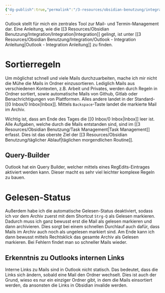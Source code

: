 ```yaml
---
{"dg-publish":true,"permalink":"/3-resources/obsidian-benutzung/integration/outlook/","created":"2024-11-11T09:00:09.652+01:00","updated":"2024-04-25T19:46:42.785+02:00"}
---
```



Outlook stellt für mich ein zentrales Tool zur Mail- und Termin-Management dar.
Eine Anleitung, wie die [[3 Resources/Obsidian Benutzung/Integration/Integration\|Integration]] gelingt, ist unter [[3 Resources/Obsidian Benutzung/Integration/Outlook - Integration Anleitung\|Outlook - Integration Anleitung]] zu finden.

# Sortierregeln

Um möglichst schnell und viele Mails durchzuarbeiten, mache ich mir nicht die Mühe die Mails in Ordner einzusortieren. Lediglich Mails aus verschiedenen Kontexten, z.B. Arbeit und Privates, werden durch Regeln in Ordner sortiert, sowie automatische Mails von Github, Gitlab oder Benachrichtigungen von Plattformen. Alles andere landet in der Standard-[[0 Inbox/0 Inbox\|Inbox]]. Mittels `Backspace`-Taste landet die markierte Mail im Archiv.

Wichtig ist, dass am Ende des Tages die [[0 Inbox/0 Inbox\|Inbox]] leer ist. Alle Aufgaben, welche durch die Mails entstanden sind, sind im [[3 Resources/Obsidian Benutzung/Task Management\|Task Management]] erfasst. Dies ist das oberste Ziel der [[3 Resources/Obsidian Benutzung/täglicher Ablauf\|täglichen morgendlichen Routine]].

## Query-Builder

Outlook hat ein Query Builder, welcher mittels eines RegEdits-Eintrages aktiviert werden kann. Dieser macht es sehr viel leichter komplexe Regeln zu bauen.

# Gelesen-Status

Außerdem habe ich die automatische Gelesen-Status deaktiviert, sodass ich vor dem Archiv zuerst mit dem Shortcut `Strg-Q` als Gelesen markieren. Dadurch muss ich ganz bewusst erst die Mail als gelesen markieren und dann archivieren. Dies sorgt bei einem schnellen Durchlauf auch dafür, dass Mails im Archiv auch noch als ungelesen markiert sind. Am Ende kann ich dann bewusst mittels Rechtsklick das gesamte Archiv als Gelesen markieren. Bei Fehlern findet man so schneller Mails wieder.

## Erkenntnis zu Outlooks internen Links

Interne Links zu Mails sind in Outlook nicht statisch. Das bedeutet, dass die Links sich ändern, sobald eine Mail den Ordner wechselt. Dies ist auch der Grund, wieso es nur ein einziger Ordner gibt, in dem die Mails einsortiert werden, da ansonsten die Links in Obsidian invalide werden.
